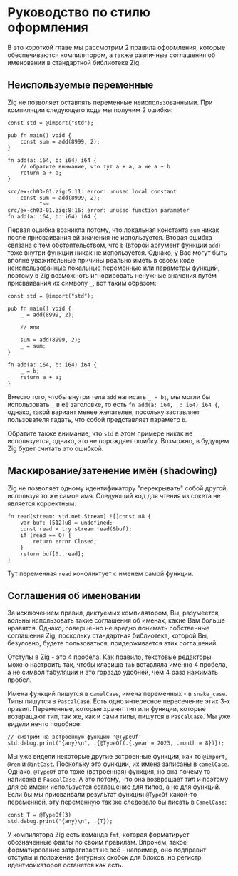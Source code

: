 
# Руководство по стилю оформления

В это короткой главе мы рассмотрим 2 правила оформления,
которые обеспечиваются компилятором, а также различные
соглашения об именовании в стандартной библиотеке Zig.

## Неиспользуемые переменные

Zig не позволяет оставлять переменные неиспользованными.
При компиляции следующего кода мы получим 2 ошибки:

```zig
const std = @import("std");

pub fn main() void {
    const sum = add(8999, 2);
}

fn add(a: i64, b: i64) i64 {
    // обратите внимание, что тут a + a, а не a + b
    return a + a;
}
```

```
src/ex-ch03-01.zig:5:11: error: unused local constant
    const sum = add(8999, 2);
          ^~~
src/ex-ch03-01.zig:8:16: error: unused function parameter
fn add(a: i64, b: i64) i64 {
```

Первая ошибка возникла потому, что локальная константа `sum` никак 
после присваивания ей значения не используется. Вторая ошибка связана
с тем обстоятельством, что `b` (второй аргумент функции `add`)
тоже внутри функции никак не используется. Однако, у Вас могут
быть вполне уважительные причины реально иметь в своём
коде неиспользованные локальные переменные или параметры функций,
поэтому в Zig возможноть игнорировать ненужные значения
путём присваивания их символу `_`, вот таким образом:

```zig
const std = @import("std");

pub fn main() void {
    _ = add(8999, 2);

    // или

    sum = add(8999, 2);
    _ = sum;
}

fn add(a: i64, b: i64) i64 {
    _ = b;
    return a + a;
}
```

Вместо того, чтобы внутри тела `add` написать `_ = b;`, мы могли
бы использовать `_` в её заголовке, то есть `fn add(a: i64, _: i64) i64 {`,
однако, такой вариант менее желателен, посольку заставляет пользователя
гадать, что собой представляет параметр `b`.

Обратите также внимание, что `std` в этом примере никак не используется,
однако, это не порождает ошибку. Возможно, в будущем Zig будет считать
это ошибкой.

## Маскирование/затенение имён (shadowing)

Zig не позволяет одному идентификатору "перекрывать" собой другой,
используя то же самое имя. Следующий код для чтения из сокета не является
корректным:

```zig
fn read(stream: std.net.Stream) ![]const u8 {
    var buf: [512]u8 = undefined;
    const read = try stream.read(&buf);
    if (read == 0) {
        return error.Closed;
    }
    return buf[0..read];
}
```

Тут переменная `read` конфликтует с именем самой функции.

## Соглашения об именовании

За исключением правил, диктуемых компилятором, Вы, разумеется,
вольны использовать такие соглашения об именах, какие Вам больше
нравятся. Однако, совершенно не вредно понимать собственные
соглашения Zig, поскольку стандартная библиотека, которой Вы,
безуловно, будете пользоваться, придерживается этих соглашений.

Отступы в Zig - это 4 пробела. Как правило, текстовые редакторы
можно настроить так, чтобы клавиша `Tab` вставляла именно 4 пробела,
а не символ табуляции и это гораздо удобней, чем 4 раза нажимать пробел.

Имена функций пишутся в `camelCase`, имена переменных - в `snake_case`.
Типы пишутся в `PascalCase`. Есть одно интересное пересечение этих 3-х правил.
Переменные, которые хранят тип или функции, которые возвращают тип,
так же, как и сами типы, пишутся в `PascalCase`. Мы уже видели нечто подобное:

```zig
// смотрим на встроенную функцию '@TypeOf'
std.debug.print("{any}\n", .{@TypeOf(.{.year = 2023, .month = 8})});
```

Мы уже видели некоторые другие встроенные функции, как то `@import`, `@rem` и `@intCast`.
Поскольку это функции, их имена записаны в `camelCase`. Однако, `@TypeOf` это тоже
(встроенная) функция, но она почему то написана в `PascalCase`. А это потому,
что она возвращает *тип* и поэтому для её имени используется соглашение для типов,
а не для функций. Если бы мы присваивали результат функции `@TypeOf` какой-то переменной,
эту переменную так же следовало бы писать в `CamelCase`:

```zig
const T = @TypeOf(3)
std.debug.print("{any}\n", .{T});
```

У компилятора Zig есть команда `fmt`, которая форматирует обозначенные файлы
по своим правилам. Впрочем, такое форматирование затрагивает не всё -
например, оно подправит отступы и положение фигурных скобок для блоков,
но регистр идентификаторов останется как есть.

